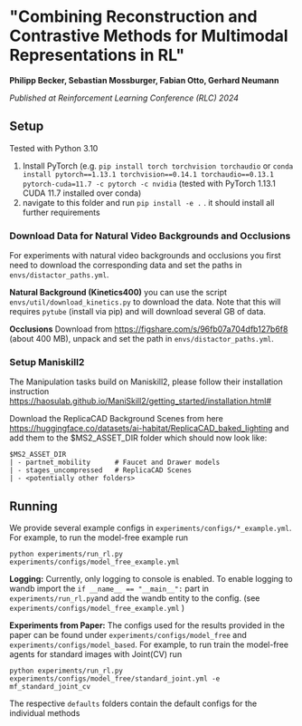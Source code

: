 # "Combining Reconstruction and Contrastive Methods for Multimodal Representations in RL"
**Philipp Becker, Sebastian Mossburger, Fabian Otto, Gerhard Neumann** 

*Published at Reinforcement Learning Conference (RLC) 2024*

## Setup
Tested with Python 3.10 

1. Install PyTorch (e.g. ```pip install torch torchvision torchaudio``` or ```conda install pytorch==1.13.1 torchvision==0.14.1 torchaudio==0.13.1 pytorch-cuda=11.7 -c pytorch -c nvidia``` (tested with PyTorch 1.13.1 CUDA 11.7 installed over conda)
2. navigate to this folder and run ```pip install -e .``` . it should install all further requirements

### Download Data for Natural Video Backgrounds and Occlusions
For experiments with natural video backgrounds and occlusions you first need to download the corresponding data and 
set the paths in ```envs/distactor_paths.yml```.

**Natural Background (Kinetics400)**
you can use the script ```envs/util/download_kinetics.py``` to download the data. Note that this will requires ```pytube```
(install via pip) and will download several GB of data.

**Occlusions**
Download from https://figshare.com/s/96fb07a704dfb127b6f8 (about 400 MB), unpack and set the path in ```envs/distactor_paths.yml```.

### Setup Maniskill2
The Manipulation tasks build on Maniskill2, please follow their installation instruction https://haosulab.github.io/ManiSkill2/getting_started/installation.html#

Download the ReplicaCAD Background Scenes from here https://huggingface.co/datasets/ai-habitat/ReplicaCAD_baked_lighting 
and add them to the $MS2_ASSET_DIR folder  which should now look like:
```
$MS2_ASSET_DIR
| - partnet_mobility      # Faucet and Drawer models 
| - stages_uncompressed   # ReplicaCAD Scenes
| - <potentially other folders>
```
## Running 

We provide several example configs in ```experiments/configs/*_example.yml```. For example, to run the model-free example run

```python experiments/run_rl.py experiments/configs/model_free_example.yml```

**Logging:** 
Currently, only logging to console is enabled. To enable logging to wandb import the ```if __name__ == "__main__":``` part in
```experiments/run_rl.py```and add the wandb entity to the config. (see ```experiments/configs/model_free_example.yml``` ) 

**Experiments from Paper:** 
The configs used for the results provided in the paper can be found under ```experiments/configs/model_free``` and ```experiments/configs/model_based```.
For example, to run train the model-free agents for standard images with Joint(CV) run 

```python experiments/run_rl.py experiments/configs/model_free/standard_joint.yml -e mf_standard_joint_cv```

The respective ```defaults``` folders contain the default configs for the individual methods   
